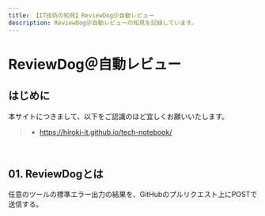 ```yaml
---
title: 【IT技術の知見】ReviewDog＠自動レビュー
description: ReviewDog＠自動レビューの知見を記録しています。
---
```


# ReviewDog＠自動レビュー

## はじめに

本サイトにつきまして、以下をご認識のほど宜しくお願いいたします。

> - https://hiroki-it.github.io/tech-notebook/

<br>

## 01. ReviewDogとは

任意のツールの標準エラー出力の結果を、GitHubのプルリクエスト上にPOSTで送信する。

